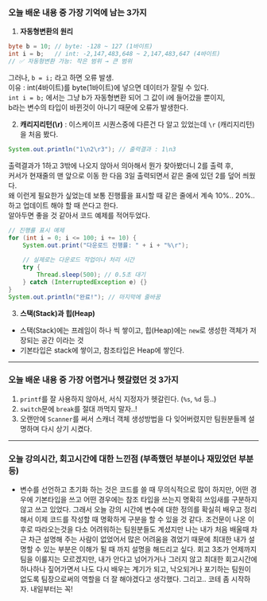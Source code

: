 ### 오늘 배운 내용 중 가장 기억에 남는 3가지
1. **자동형변환의 원리**
```java
byte b = 10; // byte: -128 ~ 127 (1바이트)
int i = b;   // int: -2,147,483,648 ~ 2,147,483,647 (4바이트)
// ✅ 자동형변환 가능: 작은 범위 → 큰 범위
```
그러나, `b = i;` 라고 하면 오류 발생. <br>
이유 : int(4바이트)를 byte(1바이트)에 넣으면 데이터가 잘릴 수 있다.<br>
`int i = b;` 에서는 그냥 b가 자동형변환 되어 그 값이 i에 들어갔을 뿐이지,<br>
b라는 변수의 타입이 바뀐것이 아니기 때문에 오류가 발생한다.<br>

2. **캐리지리턴(\r)**
: 이스케이프 시퀀스중에 다른건 다 알고 있었는데 `\r` (캐리지리턴)을 처음 봤다.
```java
System.out.println("1\n2\r3"); // 출력결과 : 1\n3
```
출력결과가 1하고 3밖에 나오지 않아서 의아해서 뭔가 찾아봤더니 2를 출력 후,<br>
커서가 현재줄의 맨 앞으로 이동 한 다음 3일 출력되면서 같은 줄에 있던 2를 덮어 씌웠다.<br>
왜 이런게 필요한가 싶었는데 보통 진행률을 표시할 때 같은 줄에서 계속 10%.. 20%.. 하고 업데이트 해야 할 때 쓴다고 한다.<br>
알아두면 좋을 것 같아서 코드 예제를 적어두었다.
```java
// 진행률 표시 예제
for (int i = 0; i <= 100; i += 10) {
    System.out.print("다운로드 진행률: " + i + "%\r");
    
    // 실제로는 다운로드 작업이나 처리 시간
    try {
        Thread.sleep(500); // 0.5초 대기
    } catch (InterruptedException e) {}
}
System.out.println("완료!"); // 마지막에 줄바꿈
```
3. **스택(Stack)과 힙(Heap)**
- 스택(Stack)에는 프레임이 하나 씩 쌓이고, 힙(Heap)에는 `new`로 생성한 객체가 저장되는 공간 이라는 것
- 기본타입은 stack에 쌓이고, 참조타입은 Heap에 쌓인다.

***

### 오늘 배운 내용 중 가장 어렵거나 헷갈렸던 것 3가지
1. `printf`를 잘 사용하지 않아서, 서식 지정자가 헷갈린다. (`%s`, `%d` 등..)
2. `switch`문에 `break`를 절대 까먹지 말자..!
3. 오랜만에 `Scanner`를 써서 스캐너 객체 생성방법을 다 잊어버렸지만 팀원분들께 설명하며 다시 상기 시켰다. 

***
   
### 오늘 강의시간, 회고시간에 대한 느낀점 (부족했던 부분이나 재밌었던 부분 등)
- 변수를 선언하고 초기화 하는 것은 코드를 쓸 때 무의식적으로 많이 하지만, 어떤 경우에 기본타입을 쓰고 어떤 경우에는 참조 타입을 쓰는지 명확히 쓰임새를 구분하지 않고 쓰고 있었다. 그래서 오늘 강의 시간에 변수에 대한 정의를 확실히 배우고 정리해서 이제 코드를 작성할 때 명확하게 구분을 할 수 있을 것 같다. 조건문이 나온 이후로 따라오는것을 다소 어려워하는 팀원분들도 계셨지만 나는 내가 처음 배울때 차근 차근 설명해 주는 사람이 없었어서 많은 어려움을 겪었기 때문에 최대한 내가 설명할 수 있는 부분은 이해가 될 때 까지 설명을 해드리고 싶다. 회고 3조가 언제까지 팀을 이룰지는 모르겠지만, 내가 안다고 넘어가거나 그러지 않고 최대한 회고시간에 하나하나 짚어가면서 나도 다시 배우는 계기가 되고, 낙오되거나 포기하는 팀원이 없도록 팀장으로써의 역할을 더 잘 해야겠다고 생각했다. 그리고.. 코테 좀 시작하자. 내일부터는 꼭!
